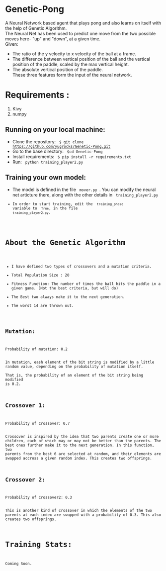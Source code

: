 # Genetic-Pong

A Neural Network based agent that plays pong and also learns on itself with the help of Genetic Algorithm.    
The Neural Net has been used to predict one move from the two possible moves here- "up" and "down", at a given time.    
Given:   
-  The ratio of the y velocity to x velocity of the ball at a frame.     
-  The difference between vertical position of the ball and the vertical position of the paddle, scaled by the max vertical height.    
-  The absolute vertical position of the paddle.     
These three features form the input of the neural network.    

# Requirements :    
1. Kivy    
2. numpy    

## Running on your local machine:   
- Clone the repository: <code> $ git clone https://github.com/yugrocks/Genetic-Pong.git </code>    
- Go to the base directory:  <code> $cd Genetic-Pong </code>   
- Install requirements: <code> $ pip install -r requirements.txt </code>    
- Run: <code> python training_player2.py </code>    

## Training your own model:   
- The model is defined in the file <code> mover.py </code>. You can modify the neural net articture there, along with the other details in <code> training_player2.py </coed>    
- In order to start training, edit the <code> training_phase </code> variable to <code> True</code>, in the file <code> training_player2.py</code>.    

# About the Genetic Algorithm    
- I have defined two types of crossovers and a mutation criteria.   
- Total Population Size : 20    
- Fitness Function: The number of times the ball hits the paddle in a given game. (Not the best criteria, but will do)      
- The Best two always make it to the next generation.    
- The worst 14 are thrown out.    

## Mutation:    
Probability of mutation: 0.2 <br>   
In mutation, eash element of the bit string is modified by a little random value, depending on the probability of mutation itself.         
That is, the probability of an element of the bit string being modified is 0.2.   

## Crossover 1:   
Probability of Crossover: 0.7<br>  
Crossover is inspired by the idea that two parents create one or more children, each of which may or may not be better than the parents. The best ones further make it to the next generation. In this function, two parents from the best 6 are selected at random, and their elements are swapped accross a given random index. This creates two offsprings.    

## Crossover 2:    
Probability of Crossover2: 0.3 <br>      
This is another kind of crossover in which the elements of the two parents at each index are swapped with a probability of 0.3. This also creates two offsprings.     

# Training Stats:    
Coming Soon.
